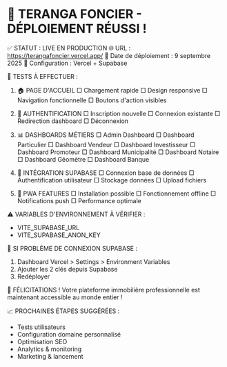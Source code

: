 🎉 TERANGA FONCIER - DÉPLOIEMENT RÉUSSI !
==========================================

✅ STATUT : LIVE EN PRODUCTION
🌐 URL : https://terangafoncier.vercel.app/
📅 Date de déploiement : 9 septembre 2025
🔧 Configuration : Vercel + Supabase

🎯 TESTS À EFFECTUER :

1. 🏠 PAGE D'ACCUEIL
   □ Chargement rapide
   □ Design responsive
   □ Navigation fonctionnelle
   □ Boutons d'action visibles

2. 👤 AUTHENTIFICATION
   □ Inscription nouvelle
   □ Connexion existante
   □ Redirection dashboard
   □ Déconnexion

3. 📊 DASHBOARDS MÉTIERS
   □ Admin Dashboard
   □ Dashboard Particulier
   □ Dashboard Vendeur
   □ Dashboard Investisseur
   □ Dashboard Promoteur
   □ Dashboard Municipalité
   □ Dashboard Notaire
   □ Dashboard Géomètre
   □ Dashboard Banque

4. 🔗 INTÉGRATION SUPABASE
   □ Connexion base de données
   □ Authentification utilisateur
   □ Stockage données
   □ Upload fichiers

5. 📱 PWA FEATURES
   □ Installation possible
   □ Fonctionnement offline
   □ Notifications push
   □ Performance optimale

⚠️ VARIABLES D'ENVIRONNEMENT À VÉRIFIER :
- VITE_SUPABASE_URL
- VITE_SUPABASE_ANON_KEY

🔧 SI PROBLÈME DE CONNEXION SUPABASE :
1. Dashboard Vercel > Settings > Environment Variables
2. Ajouter les 2 clés depuis Supabase
3. Redéployer

🎊 FÉLICITATIONS ! 
Votre plateforme immobilière professionnelle est maintenant accessible au monde entier !

📈 PROCHAINES ÉTAPES SUGGÉRÉES :
- Tests utilisateurs
- Configuration domaine personnalisé
- Optimisation SEO
- Analytics & monitoring
- Marketing & lancement
